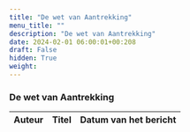 ```yaml
---
title: "De wet van Aantrekking"
menu_title: ""
description: "De wet van Aantrekking"
date: 2024-02-01 06:00:01+00:208
draft: False
hidden: True
weight:
---
```

### De wet van Aantrekking

**Auteur** | **Titel** | **Datum van het bericht**
---|---|---
